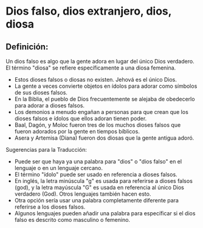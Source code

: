 # Dios falso, dios extranjero, dios, diosa

## Definición: 

Un dios falso es algo que la gente adora en lugar del único Dios verdadero. El término "diosa" se refiere específicamente a una diosa femenina.

* Estos dioses falsos o diosas no existen. Jehová es el único Dios.
* La gente a veces convierte objetos en ídolos para adorar como símbolos de sus dioses falsos.
* En la Biblia, el pueblo de Dios frecuentemente se alejaba de obedecerlo para adorar a dioses falsos.
* Los demonios a menudo engañan a personas para que crean que los dioses falsos e ídolos que ellos adoran tienen poder.
* Baal, Dagón, y Moloc fueron tres de los muchos dioses falsos que fueron adorados por la gente en tiempos bíblicos.
* Asera y Artemisa (Diana) fueron dos diosas que la gente antigua adoró.

Sugerencias para la Traducción:

* Puede ser que haya ya una palabra para "dios" o "dios falso" en el lenguaje o en un lenguaje cercano.
* El término "ídolo" puede ser usado en referencia a dioses falsos.
* En inglés, la letra minúscula "g" es usada para referirse a dioses falsos (god), y la letra mayúscula "G" es usada en referencia al único Dios verdadero (God). Otros lenguajes también hacen esto.
* Otra opción sería usar una palabra completamente diferente para referirse a los dioses falsos.
* Algunos lenguajes pueden añadir una palabra para específicar si el dios falso es descrito como masculino o femenino.

